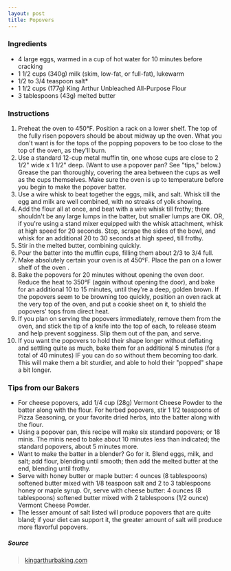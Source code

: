 ```yaml
---
layout: post
title: Popovers
---
```


### Ingredients
- 4 large eggs, warmed in a cup of hot water for 10 minutes before cracking
- 1 1/2 cups (340g) milk (skim, low-fat, or full-fat), lukewarm
- 1/2 to 3/4 teaspoon salt*
- 1 1/2 cups (177g) King Arthur Unbleached All-Purpose Flour
- 3 tablespoons (43g) melted butter

### Instructions
1. Preheat the oven to 450°F. Position a rack on a lower shelf. The top of the fully risen popovers should be about midway up the oven. What you don't want is for the tops of the popping popovers to be too close to the top of the oven, as they'll burn.
2. Use a standard 12-cup metal muffin tin, one whose cups are close to 2 1/2" wide x 1 1/2" deep. (Want to use a popover pan? See "tips," below.) Grease the pan thoroughly, covering the area between the cups as well as the cups themselves. Make sure the oven is up to temperature before you begin to make the popover batter.
3. Use a wire whisk to beat together the eggs, milk, and salt. Whisk till the egg and milk are well combined, with no streaks of yolk showing.
4. Add the flour all at once, and beat with a wire whisk till frothy; there shouldn't be any large lumps in the batter, but smaller lumps are OK. OR, if you're using a stand mixer equipped with the whisk attachment, whisk at high speed for 20 seconds. Stop, scrape the sides of the bowl, and whisk for an additional 20 to 30 seconds at high speed, till frothy.
5. Stir in the melted butter, combining quickly.
6. Pour the batter into the muffin cups, filling them about 2/3 to 3/4 full.
7. Make absolutely certain your oven is at 450°F. Place the pan on a lower shelf of the oven .
8. Bake the popovers for 20 minutes without opening the oven door. Reduce the heat to 350°F (again without opening the door), and bake for an additional 10 to 15 minutes, until they're a deep, golden brown. If the popovers seem to be browning too quickly, position an oven rack at the very top of the oven, and put a cookie sheet on it, to shield the popovers' tops from direct heat.
9. If you plan on serving the popovers immediately, remove them from the oven, and stick the tip of a knife into the top of each, to release steam and help prevent sogginess. Slip them out of the pan, and serve.
10. If you want the popovers to hold their shape longer without deflating and settling quite as much, bake them for an additional 5 minutes (for a total of 40 minutes) IF you can do so without them becoming too dark. This will make them a bit sturdier, and able to hold their "popped" shape a bit longer.

### Tips from our Bakers
- For cheese popovers, add 1/4 cup (28g) Vermont Cheese Powder to the batter along with the flour. For herbed popovers, stir 1 1/2 teaspoons of Pizza Seasoning, or your favorite dried herbs, into the batter along with the flour.
- Using a popover pan, this recipe will make six standard popovers; or 18 minis. The minis need to bake about 10 minutes less than indicated; the standard popovers, about 5 minutes more.
- Want to make the batter in a blender? Go for it. Blend eggs, milk, and salt; add flour, blending until smooth; then add the melted butter at the end, blending until frothy.
- Serve with honey butter or maple butter: 4 ounces (8 tablespoons) softened butter mixed with 1/8 teaspoon salt and 2 to 3 tablespoons honey or maple syrup. Or, serve with cheese butter: 4 ounces (8 tablespoons) softened butter mixed with 2 tablespoons (1/2 ounce) Vermont Cheese Powder.
- The lesser amount of salt listed will produce popovers that are quite bland; if your diet can support it, the greater amount of salt will produce more flavorful popovers.

##### Source
> [kingarthurbaking.com](https://www.kingarthurbaking.com/recipes/popovers-recipe)

